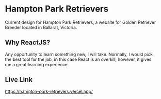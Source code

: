 # Hampton Park Retrievers
Current design for Hampton Park Retrievers, a website for Golden Retriever Breeder located in Ballarat, Victoria.


## Why ReactJS?
Any opportunity to learn something new, I will take. Normally, I would pick the best tool for the job, in this case React is an overkill, however, it gives me a great learning experience.

## Live Link
https://hampton-park-retrievers.vercel.app/
